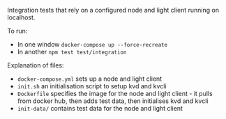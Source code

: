 Integration tests that rely on a configured node and light client running on localhost.

To run:

 - In one window `docker-compose up --force-recreate`
 - In another `npm test test/integration`

Explanation of files:

 - `docker-compose.yml` sets up a node and light client
 - `init.sh` an initialisation script to setup kvd and kvcli
 - `Dockerfile` specifies the image for the node and light client - it pulls from docker hub, then adds test data, then initialises kvd and kvcli
 - `init-data/` contains test data for the node and light client